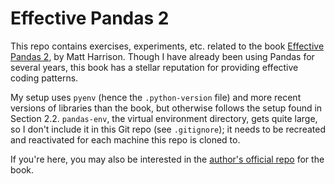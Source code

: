 # Effective Pandas 2
This repo contains exercises, experiments, etc. related to the book [Effective Pandas 2](https://store.metasnake.com/effective-pandas-book), by Matt Harrison. Though I have already been using Pandas for several years, this book has a stellar reputation for providing effective coding patterns.

My setup uses `pyenv` (hence the `.python-version` file) and more recent versions of libraries than the book, but otherwise follows the setup found in Section 2.2. `pandas-env`, the virtual environment directory, gets quite large, so I don't include it in this Git repo (see `.gitignore`); it needs to be recreated and reactivated for each machine this repo is cloned to.

If you're here, you may also be interested in the [author's official repo](https://github.com/mattharrison/effective_pandas_book) for the book.
